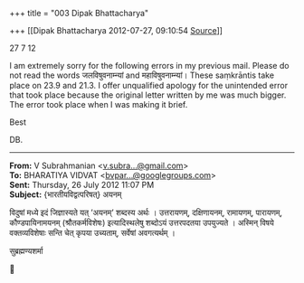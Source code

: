+++
title = "003 Dipak Bhattacharya"

+++
[[Dipak Bhattacharya	2012-07-27, 09:10:54 [Source](https://groups.google.com/g/bvparishat/c/ge0r5iZGzZw)]]



27 7 12

I am extremely sorry for the following errors in my previous mail. Please do not read the words जलविषुवनाम्न्यां and महाविषुवनाम्न्यां। These saṃkrāntis take place on 23.9 and 21.3. I offer unqualified apology for the unintended error that took place because the original letter written by me was much bigger. The error took place when I was making it brief.

Best

DB.

  

------------------------------------------------------------------------

**From:** V Subrahmanian \<[v.subra...@gmail.com]()\>  
**To:** BHARATIYA VIDVAT \<[bvpar...@googlegroups.com]()\>  
**Sent:** Thursday, 26 July 2012 11:07 PM  
**Subject:** {भारतीयविद्वत्परिषत्} अयनम्  

  

विदुषां मध्ये इदं जिज्ञास्यते यत् ’अयनम्’ शब्दस्य अर्थः । उत्तरायणम्, दक्षिणायनम्, रामायणम्, पारायणम्, कौण्डपायिनामयनम् (श्रौतकर्मविशेषः) इत्यादिस्थलेषु शब्दोऽयं उत्तरपदतया उपयुज्यते । अस्मिन् विषये वक्तव्यविशेषाः सन्ति चेत् कृपया उच्यताम्, सर्वेषां अवगत्यर्थम् ।  
  
सुब्रह्मण्यशर्मा  




